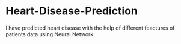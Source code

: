 # Heart-Disease-Prediction
I have predicted heart disease with the help of different feactures of patients data using Neural Network.
